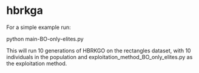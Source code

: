# hbrkga

For a simple example run:

python main-BO-only-elites.py

This will run 10 generations of HBRKGO on the rectangles dataset, with 10 individuals in the population and exploitation_method_BO_only_elites.py as the exploitation method.